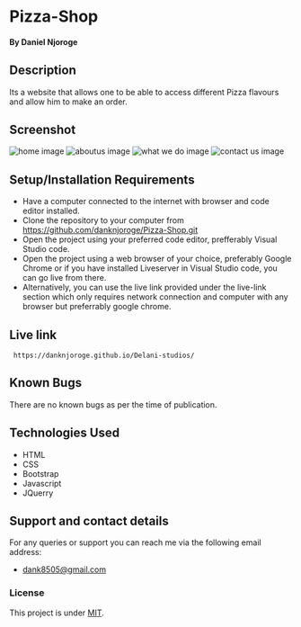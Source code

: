 # Pizza-Shop
#### By Daniel Njoroge
## Description
Its a website that allows one to be able to access different Pizza flavours and allow him to make an order.
## Screenshot
<img src="images/screenshots/s1.png" alt="home image">
<img src="images/screenshots/s2.png" alt="aboutus image">
<img src="images/screenshots/s3.png" alt="what we do image">
<img src="images/screenshots/s4.png" alt="contact us image">


## Setup/Installation Requirements
* Have a computer connected to the internet with browser and code editor installed.
* Clone the repository to your computer from 
     https://github.com/danknjoroge/Pizza-Shop.git
* Open the project using your preferred code editor, prefferably Visual Studio code.
* Open the project using a web browser of your choice, preferably Google Chrome or if you have installed Liveserver in Visual Studio code, you can go live from there.
* Alternatively, you can use the live link provided under the live-link section which only requires network connection and computer with any browser but preferrably google chrome.
## Live link
     https://danknjoroge.github.io/Delani-studios/ 
     
## Known Bugs
There are no known bugs as per the time of publication. 
## Technologies Used
* HTML
* CSS
* Bootstrap
* Javascript
* JQuerry

## Support and contact details
For any queries or support you can reach me via the following email address:
* dank8505@gmail.com
### License
This project is under [MIT](LICENSE).